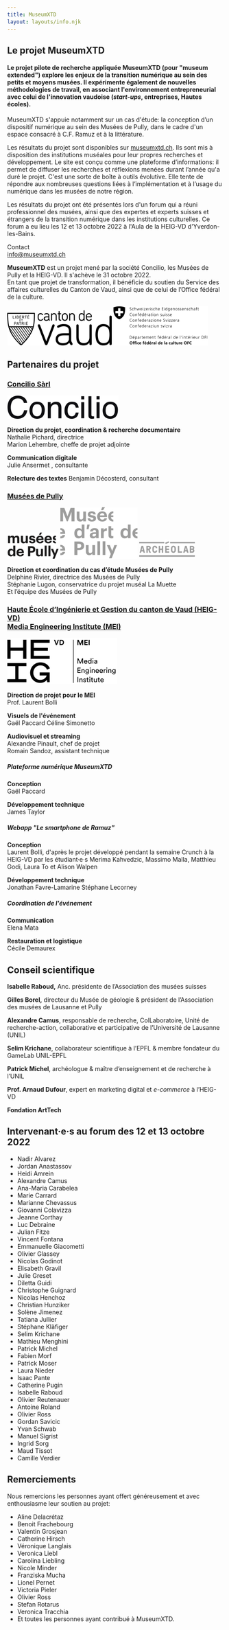 ```yaml
---
title: MuseumXTD
layout: layouts/info.njk
---
```


## Le projet **MuseumXTD** 

#### Le projet pilote de recherche appliquée **MuseumXTD** (pour "museum extended") explore les enjeux de la transition numérique au sein des petits et moyens musées. Il expérimente également de nouvelles méthodologies de travail, en associant l'environnement entrepreneurial avec celui de l'innovation vaudoise (*start-ups*, entreprises, Hautes écoles).

MuseumXTD s'appuie notamment sur un cas d'étude: la conception d’un dispositif numérique au sein des Musées de Pully, dans le cadre d'un espace consacré à C.F. Ramuz et à la littérature. 

Les résultats du projet sont disponibles sur [museumxtd.ch](https://www.museumxtd.ch/). Ils sont mis à disposition des institutions muséales pour leur propres recherches et développement. Le site est conçu comme une plateforme d’informations: il permet de diffuser les recherches et réflexions menées durant l’année qu'a duré le projet.
C'est une sorte de boîte à outils évolutive. Elle tente de répondre aux nombreuses questions liées à l’implémentation et à l’usage du numérique dans les musées de notre région. 

Les résultats du projet ont été présentés lors d'un forum qui a réuni professionnel des musées, ainsi que des expertes et experts suisses et étrangers de la transition numérique dans les institutions culturelles.
Ce forum a eu lieu les 12 et 13 octobre 2022 à l'Aula de la HEIG-VD d'Yverdon-les-Bains.

Contact  
[info@museumxtd.ch](mailto:info@museumxtd.ch)

**MuseumXTD** est un projet mené par la société Concilio, les Musées de Pully et la HEIG-VD. Il s'achève le 31 octobre 2022.  
En tant que projet de transformation, il bénéficie du soutien du Service des affaires culturelles du Canton de Vaud, ainsi que de celui de l’Office fédéral de la culture.


![](/images/Logo-Canton_de_Vaud.svg) ![](/images/EDI_BAK_FR_RGB_POS_HOCH.png)


## Partenaires du projet
### [Concilio Sàrl](https://concilioltd.com/)

![](/images/Logo-Concilio.svg)

**Direction du projet, coordination & recherche documentaire**  
Nathalie Pichard, directrice  
Marion Lehembre, cheffe de projet adjointe

**Communication digitale**  
Julie Ansermet , consultante

**Relecture des textes**
Benjamin Décosterd, consultant

### [Musées de Pully](https://www.museedartdepully.ch/fr/accueil/)

![](/images/Logo-Musees_de_Pully.png)
![](/images/Logo-Musee_d-art_de_Pully.svg)
![](/images/Logo-Archeolab.png)

**Direction et coordination du cas d’étude Musées de Pully**  
Delphine Rivier, directrice des Musées de Pully  
Stéphanie Lugon, conservatrice du projet muséal La Muette  
Et l’équipe des Musées de Pully

### [Haute École d’Ingénierie et Gestion du canton de Vaud (HEIG-VD)<br>Media Engineering Institute (MEI)](https://heig-vd.ch/rad/instituts/mei/)

![](/images/Logo_HEIG-VD_MEI.svg)

**Direction de projet pour le MEI**   
Prof. Laurent Bolli

**Visuels de l'événement**   
Gaël Paccard
Céline Simonetto

**Audiovisuel et streaming**   
Alexandre Pinault, chef de projet   
Romain Sandoz, assistant technique

##### Plateforme numérique MuseumXTD
**Conception**  
Gaël Paccard

**Développement technique**  
James Taylor

##### Webapp "Le smartphone de Ramuz"
**Conception**   
Laurent Bolli, d'après le projet développé pendant la semaine Crunch à la HEIG-VD par les étudiant·e·s Merima Kahvedzic, Massimo Malla, Matthieu Godi, Laura To et Alison Walpen

**Développement technique**   
Jonathan Favre-Lamarine
Stéphane Lecorney

##### Coordination de l'événement
**Communication**  
Elena Mata

**Restauration et logistique**  
Cécile Demaurex


## Conseil scientifique   
**Isabelle Raboud,** Anc. présidente de l’Association des musées suisses

**Gilles Borel,** directeur du Musée de géologie & président de l’Association des musées de Lausanne et Pully

**Alexandre Camus**, responsable de recherche, ColLaboratoire, Unité de recherche-action, collaborative et participative de l’Université de Lausanne (UNIL)

**Selim Krichane**, collaborateur scientifique à l’EPFL & membre fondateur du GameLab UNIL-EPFL

**Patrick Michel**, archéologue & maître d’enseignement et de recherche à l’UNIL

**Prof. Arnaud Dufour**, expert en marketing digital et *e-commerce* à l’HEIG-VD

**Fondation ArtTech**


## Intervenant·e·s au forum des 12 et 13 octobre 2022
- Nadir Alvarez
- Jordan Anastassov
- Heidi Amrein
- Alexandre Camus
- Ana-Maria Carabelea
- Marie Carrard
- Marianne Chevassus
- Giovanni Colavizza
- Jeanne Corthay
- Luc Debraine 
- Julian Fitze
- Vincent Fontana
- Emmanuelle Giacometti
- Olivier Glassey
- Nicolas Godinot
- Elisabeth Gravil
- Julie Greset
- Diletta Guidi
- Christophe Guignard
- Nicolas Henchoz
- Christian Hunziker
- Solène Jimenez
- Tatiana Jullier
- Stéphane Kläfiger
- Selim Krichane
- Mathieu Menghini
- Patrick Michel
- Fabien Morf
- Patrick Moser
- Laura Nieder
- Isaac Pante
- Catherine Pugin
- Isabelle Raboud
- Olivier Reutenauer
- Antoine Roland
- Olivier Ross
- Gordan Savicic
- Yvan Schwab
- Manuel Sigrist
- Ingrid Sorg
- Maud Tissot
- Camille Verdier

## Remerciements
Nous remercions les personnes ayant offert généreusement et avec enthousiasme leur soutien au projet:
- Aline Delacrétaz
- Benoit Frachebourg
- Valentin Grosjean
- Catherine Hirsch
- Véronique Langlais
- Veronica Liebl
- Carolina Liebling
- Nicole Minder
- Franziska Mucha
- Lionel Pernet
- Victoria Pieler
- Olivier Ross
- Stefan Rotarus
- Veronica Tracchia
- Et toutes les personnes ayant contribué à MuseumXTD.

